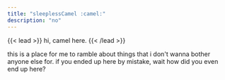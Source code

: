 ```yaml
---
title: "sleeplessCamel :camel:"
description: "no"
---
```


{{< lead >}}
hi, camel here.
{{< /lead >}}

this is a place for me to ramble about things that i don't wanna bother anyone
else for. if you ended up here by mistake, wait how did you even end up here?

